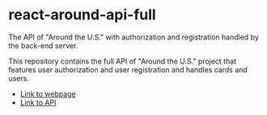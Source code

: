 # react-around-api-full

The API of "Around the U.S." with authorization and registration handled by the back-end server.

This repository contains the full API of "Around the U.S." project that features user authorization and user registration and handles cards and users.

- [Link to webpage](https://www.around-the-us.students.nomoredomainssbs.ru)
- [Link to API](https://api.around-the-us.students.nomoredomainssbs.ru)
